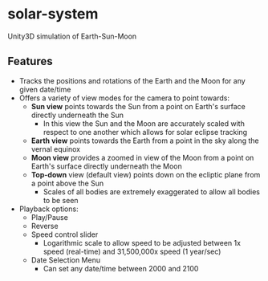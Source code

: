 # solar-system
Unity3D simulation of Earth-Sun-Moon

## Features
- Tracks the positions and rotations of the Earth and the Moon for any given date/time
- Offers a variety of view modes for the camera to point towards:
  - **Sun view** points towards the Sun from a point on Earth's surface directly underneath the Sun
    - In this view the Sun and the Moon are accurately scaled with respect to one another which allows for solar eclipse tracking
  - **Earth view** points towards the Earth from a point in the sky along the vernal equinox
  - **Moon view** provides a zoomed in view of the Moon from a point on Earth's surface directly underneath the Moon
  - **Top-down** view (default view) points down on the ecliptic plane from a point above the Sun
    - Scales of all bodies are extremely exaggerated to allow all bodies to be seen
- Playback options:
  - Play/Pause
  - Reverse
  - Speed control slider
    - Logarithmic scale to allow speed to be adjusted between 1x speed (real-time) and 31,500,000x speed (1 year/sec)
  - Date Selection Menu
    - Can set any date/time between 2000 and 2100
